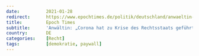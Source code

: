 ```yaml
---
date:          2021-01-28
redirect:      https://www.epochtimes.de/politik/deutschland/anwaeltin-corona-hat-zu-krise-des-rechtsstaats-gefuehrt-exekutive-ohne-kontrolle-a3435421.html
title:         Epoch Times
subtitle:      'Anwältin: „Corona hat zu Krise des Rechtsstaats geführt“ – Exekutive ohne Kontrolle'
country:       DE
categories:    [Recht]
tags:          [demokratie, paywall]
---
```

